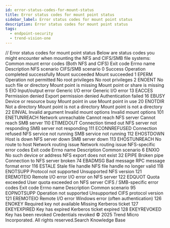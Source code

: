 ```yaml
---
id: error-status-codes-for-mount-status
title: Error status codes for mount point status
sidebar_label: Error status codes for mount point status
description: Error status codes for mount point status
tags:
  - endpoint-security
  - trend-vision-one
---
```


/*<![CDATA[*/ $('#title').html($('meta[name=map-description]').attr('content')); /*]]>*/ Error status codes for mount point status Below are status codes you might encounter when mounting the NFS and CIFS/SMB file systems: Common mount error codes (Both NFS and CIFS) Exit code Errno name Description NFS scenario CIFS/SMB scenario 0 Success Operation completed successfully Mount succeeded Mount succeeded 1 EPERM Operation not permitted No root privileges No root privileges 2 ENOENT No such file or directory Mount point is missing Mount point or share is missing 5 EIO Input/output error Generic I/O error Generic I/O error 13 EACCES Permission denied Export permission denied Authentication failed 16 EBUSY Device or resource busy Mount point in use Mount point in use 20 ENOTDIR Not a directory Mount point is not a directory Mount point is not a directory 22 EINVAL Invalid argument Invalid mount options Invalid mount options 101 ENETUNREACH Network unreachable Cannot reach NFS server Cannot reach SMB server 110 ETIMEDOUT Connection timed out NFS server not responding SMB server not responding 111 ECONNREFUSED Connection refused NFS service not running SMB service not running 112 EHOSTDOWN Host is down NFS server down SMB server down 113 EHOSTUNREACH No route to host Network routing issue Network routing issue NFS-specific error codes Exit code Errno name Description Common scenario 6 ENXIO No such device or address NFS export does not exist 32 EPIPE Broken pipe Connection to NFS server broken 74 EBADMSG Bad message RPC message format error 116 ESTALE Stale file handle NFS file handle no longer valid 118 ENOTSUPP Protocol not supported Unsupported NFS version 121 EREMOTEIO Remote I/O error I/O error on NFS server 122 EDQUOT Quota exceeded User quota exceeded on NFS server CIFS / SMB-specific error codes Exit code Errno name Description Common scenario 95 EOPNOTSUPP Operation not supported Unsupported CIFS protocol version 121 EREMOTEIO Remote I/O error Windows error (often authentication) 126 ENOKEY Required key not available Missing Kerberos ticket 127 EKEYEXPIRED Key has expired Kerberos ticket expired 128 EKEYREVOKED Key has been revoked Credentials revoked © 2025 Trend Micro Incorporated. All rights reserved.Search Knowledge Base
